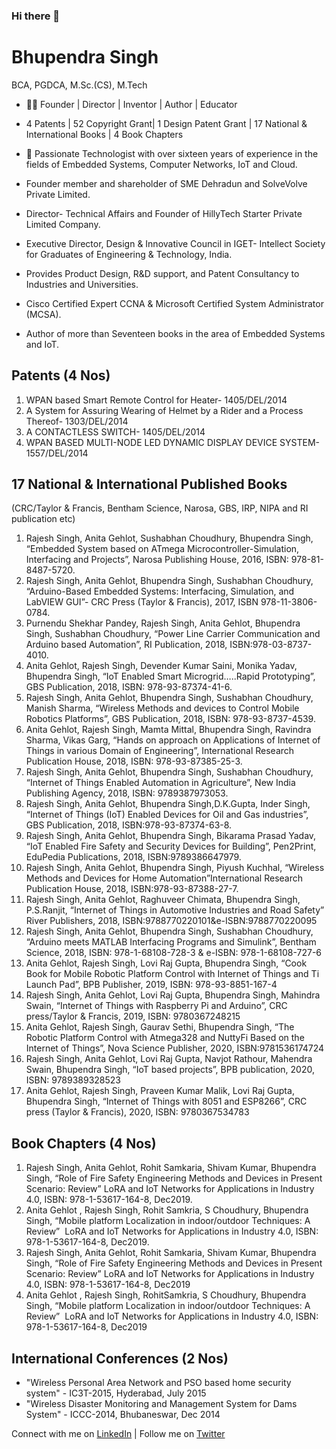 ### Hi there 👋

<!--
**itsbhupendrasingh/itsbhupendrasingh** is a ✨ _special_ ✨ repository because its `README.md` (this file) appears on your GitHub profile.

Here are some ideas to get you started:

- 🔭 I’m currently working on ...
- 🌱 I’m currently learning ...
- 👯 I’m looking to collaborate ...
- 🤔 I’m looking for help with ...
- 💬 Ask me about ...
- 📫 How to reach me: ...
- 😄 Pronouns: ...
- ⚡ Fun fact: ...
-->


# Bhupendra Singh
BCA, PGDCA, M.Sc.(CS), M.Tech

- 👨‍💻 Founder | Director | Inventor | Author | Educator
- 4 Patents | 52 Copyright Grant| 1 Design Patent Grant | 17 National & International Books | 4 Book Chapters
- 🔭 Passionate Technologist with over sixteen years of experience in the fields of Embedded Systems, Computer Networks, IoT and Cloud.

  
- Founder member and shareholder of SME Dehradun and SolveVolve Private Limited.
- Director- Technical Affairs and Founder of HillyTech Starter Private Limited Company.
- Executive Director, Design & Innovative Council in IGET- Intellect Society for Graduates of Engineering & Technology, India.
- Provides Product Design, R&D support, and Patent Consultancy to Industries and Universities.
- Cisco Certified Expert CCNA & Microsoft Certified System Administrator (MCSA).
- Author of more than Seventeen books in the area of Embedded Systems and IoT.

## Patents (4 Nos)

1. WPAN based Smart Remote Control for Heater- 1405/DEL/2014
2. A System for Assuring Wearing of Helmet by a Rider and a Process Thereof- 1303/DEL/2014
3. A CONTACTLESS SWITCH-  1405/DEL/2014
4. WPAN BASED MULTI-NODE LED DYNAMIC DISPLAY DEVICE SYSTEM-   1557/DEL/2014

## 17 National & International Published Books
(CRC/Taylor & Francis, Bentham Science, Narosa, GBS, IRP, NIPA and RI publication etc)

1. Rajesh Singh, Anita Gehlot, Sushabhan Choudhury, Bhupendra Singh, “Embedded System based on ATmega Microcontroller-Simulation, Interfacing and Projects”, Narosa Publishing House, 2016, ISBN: 978-81-8487-5720.
2. Rajesh Singh, Anita Gehlot, Bhupendra Singh, Sushabhan Choudhury, “Arduino-Based Embedded Systems: Interfacing, Simulation, and LabVIEW GUI”- CRC Press (Taylor & Francis), 2017, ISBN 978-11-3806-0784.
3. Purnendu Shekhar Pandey, Rajesh Singh, Anita Gehlot, Bhupendra Singh, Sushabhan Choudhury, “Power Line Carrier Communication and Arduino based Automation”, RI Publication, 2018, ISBN:978-03-8737-4010.
4. Anita Gehlot, Rajesh Singh, Devender Kumar Saini, Monika Yadav, Bhupendra Singh, “IoT Enabled Smart Microgrid…..Rapid Prototyping”, GBS Publication, 2018, ISBN: 978-93-87374-41-6.
5. Rajesh Singh, Anita Gehlot, Bhupendra Singh, Sushabhan Choudhury, Manish Sharma, “Wireless Methods and devices to Control Mobile Robotics Platforms”, GBS Publication, 2018, ISBN: 978-93-8737-4539.
6. Anita Gehlot, Rajesh Singh, Mamta Mittal, Bhupendra Singh, Ravindra Sharma, Vikas Garg, “Hands on approach on Applications of Internet of Things in various Domain of Engineering”, International Research Publication House, 2018, ISBN: 978-93-87385-25-3.
7. Rajesh Singh, Anita Gehlot, Bhupendra Singh, Sushabhan Choudhury, “Internet of Things Enabled Automation in Agriculture”, New India Publishing Agency, 2018, ISBN: 9789387973053.
8. Rajesh Singh, Anita Gehlot, Bhupendra Singh,D.K.Gupta, Inder Singh, “Internet of Things (IoT) Enabled Devices for Oil and Gas industries”, GBS Publication, 2018, ISBN:978-93-87374-63-8.
9. Rajesh Singh, Anita Gehlot, Bhupendra Singh, Bikarama Prasad Yadav, “IoT Enabled Fire Safety and Security Devices for Building”, Pen2Print, EduPedia Publications, 2018, ISBN:9789386647979.
10. Rajesh Singh, Anita Gehlot, Bhupendra Singh, Piyush Kuchhal, “Wireless Methods and Devices for Home Automation”International Research Publication House, 2018, ISBN:978-93-87388-27-7.
11. Rajesh Singh, Anita Gehlot, Raghuveer Chimata, Bhupendra Singh, P.S.Ranjit, “Internet of Things in Automotive Industries and Road Safety” River Publishers, 2018, ISBN:9788770220101&e-ISBN:9788770220095
12. Rajesh Singh, Anita Gehlot, Bhupendra Singh, Sushabhan Choudhury, “Arduino meets MATLAB Interfacing Programs and Simulink”, Bentham Science, 2018, ISBN: 978-1-68108-728-3 & e-ISBN: 978-1-68108-727-6
13. Anita Gehlot, Rajesh Singh, Lovi Raj Gupta, Bhupendra Singh, “Cook Book for Mobile Robotic Platform Control with Internet of Things and Ti Launch Pad”, BPB Publisher, 2019, ISBN: 978-93-8851-167-4
14. Rajesh Singh, Anita Gehlot, Lovi Raj Gupta, Bhupendra Singh, Mahindra Swain, “Internet of Things with Raspberry Pi and Arduino”, CRC press/Taylor & Francis, 2019, ISBN: 9780367248215
15. Anita Gehlot, Rajesh Singh, Gaurav Sethi, Bhupendra Singh, “The Robotic Platform Control with Atmega328 and NuttyFi Based on the Internet of Things”, Nova Science Publisher, 2020, ISBN:9781536174724
16. Rajesh Singh, Anita Gehlot, Lovi Raj Gupta, Navjot Rathour, Mahendra Swain, Bhupendra Singh, “IoT based projects”, BPB publication, 2020, ISBN: 9789389328523
17. Anita Gehlot, Rajesh Singh, Praveen Kumar Malik, Lovi Raj Gupta, Bhupendra Singh, “Internet of Things with 8051 and ESP8266”, CRC press (Taylor & Francis), 2020, ISBN: 9780367534783

## Book Chapters (4 Nos)

1. Rajesh Singh, Anita Gehlot, Rohit Samkaria, Shivam Kumar, Bhupendra Singh, “Role of Fire Safety Engineering Methods and Devices in Present Scenario: Review” LoRA and IoT Networks for Applications in Industry 4.0, ISBN: 978-1-53617-164-8, Dec2019.
2. Anita Gehlot , Rajesh Singh, Rohit Samkria, S Choudhury, Bhupendra Singh, “Mobile platform Localization in indoor/outdoor Techniques: A Review”  LoRA and IoT Networks for Applications in Industry 4.0, ISBN: 978-1-53617-164-8, Dec2019.
3. Rajesh Singh, Anita Gehlot, Rohit Samkaria, Shivam Kumar, Bhupendra Singh, “Role of Fire Safety Engineering Methods and Devices in Present Scenario: Review” LoRA and IoT Networks for Applications in Industry 4.0, ISBN: 978-1-53617-164-8, Dec2019
4. Anita Gehlot , Rajesh Singh, RohitSamkria, S Choudhury, Bhupendra Singh, “Mobile platform Localization in indoor/outdoor Techniques: A Review”  LoRA and IoT Networks for Applications in Industry 4.0, ISBN: 978-1-53617-164-8, Dec2019 


## International Conferences (2 Nos)

- "Wireless Personal Area Network and PSO based home security system" - IC3T-2015, Hyderabad, July 2015
- "Wireless Disaster Monitoring and Management System for Dams System" - ICCC-2014, Bhubaneswar, Dec 2014

Connect with me on [LinkedIn](https://www.linkedin.com/in/mrbhupendra/) | Follow me on [Twitter](https://twitter.com/itsbhupendra) 
